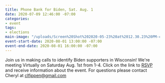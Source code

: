 ```yaml
---
title: Phone Bank for Biden, Sat. Aug. 1
date: 2020-07-09 12:46:00 -07:00
categories:
- event
tags:
- elections
main-image: "/uploads/Screen%20Shot%202020-05-23%20at%2012.30.23%20PM-c4f6be.png"
event-start-date: 2020-08-01 13:00:00 -07:00
event-end-date: 2020-08-01 16:00:00 -07:00
---
```


Join us in making calls to identify Biden supporters in Wisconsin! 
We're meeting Virtually on Saturday Aug. 1st from 1-4.  Click on the link to [RSVP](https://docs.google.com/forms/d/e/1FAIpQLSf23izXjl07_8qPNQ46ws5RYz5ZaKpxamK_bvSRY84bpf0bEg/viewform) and receive information about the event. For questions please contact Cheryl at clfippen@gmail.com
